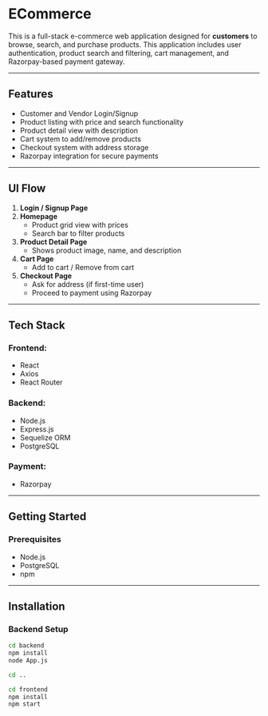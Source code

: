 # ECommerce

This is a full-stack e-commerce web application designed for **customers** to browse, search, and purchase products. This application includes user authentication, product search and filtering, cart management, and Razorpay-based payment gateway.

---

## Features

- Customer and Vendor Login/Signup
- Product listing with price and search functionality
- Product detail view with description
- Cart system to add/remove products
- Checkout system with address storage
- Razorpay integration for secure payments

---

## UI Flow

1. **Login / Signup Page**
2. **Homepage**
   - Product grid view with prices
   - Search bar to filter products
3. **Product Detail Page**
   - Shows product image, name, and description
4. **Cart Page**
   - Add to cart / Remove from cart
5. **Checkout Page**
   - Ask for address (if first-time user)
   - Proceed to payment using Razorpay

---

## Tech Stack

### Frontend:
- React
- Axios
- React Router

### Backend:
- Node.js
- Express.js
- Sequelize ORM
- PostgreSQL

### Payment:
- Razorpay

---

## Getting Started

### Prerequisites

- Node.js
- PostgreSQL
- npm 

---

## Installation

### Backend Setup

```bash
cd backend
npm install
node App.js

cd ..

cd frontend
npm install
npm start


